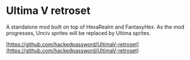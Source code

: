 # Ultima V retroset

A standalone mod built on top of HexaRealm and FantasyHex. As the mod progresses, Unciv sprites will be replaced by Ultima sprites.

[https://github.com/hackedpassword/UltimaV-retroset](https://github.com/hackedpassword/UltimaV-retroset)
